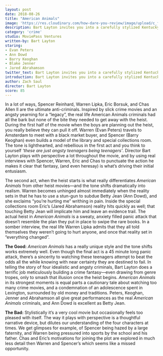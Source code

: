 ```yaml
---
layout: post
date: 2018-08-26
title: "American Animals"
image: 'https://res.cloudinary.com/how-dare-you-review/image/upload/c_fill,h_399,w_760/v1529788824/american-animals.jpg'
description: Bart Layton invites you into a carefully stylized Kentucky heist fantasy only to shatter it, in an anxiety inducing crescendo.
category: 'crime'
studio: MoviePass Ventures
written-by: Bart Layton
staring: 
- Evan Peters
- Ann Dowd 
- Barry Keoghan 
- Blake Jenner 
- Jared Abrahamson  
twitter_text: Bart Layton invites you into a carefully stylized Kentucky heist fantasy only to shatter it, in an anxiety inducing crescendo.
introduction: Bart Layton invites you into a carefully stylized Kentucky heist fantasy only to shatter it, in an anxiety inducing crescendo.
author: Zach Saul
director: Bart Layton
score: 85 
---
```




In a lot of ways, Spencer Reinhard, Warren Lipka, Eric Borsuk, and Chas Allen II are the ultimate anti-criminals. Inspired by slick crime movies and an angsty yearning for a “legacy”, the real life American Animals criminals had all the bark but none of the bite they needed to get away with the heist. During the first half of the movie when the boys are planning out the heist, you really believe they can pull it off. Warren (Evan Peters) travels to Amsterdam to meet with a black market buyer, and Spencer (Barry Keoghan) even builds a model of the library and special collections room. The tone is lighthearted, and rebellious in the first act and you think to yourself *‘these are just angsty teenagers being teenagers’*. Director Bart Layton plays with perspective a lot throughout the movie, and by using real interviews with Spencer, Warren, Eric and Chas to punctuate the action he makes it clear that fantasy, (and even heresay) is what’s driving their initial entusiasm.

The second act, when the heist starts is what really differentiates *American Animals* from other heist movies—and the tone shifts dramatically into realism. Warren becomes unhinged almost immediately when the reality sets in that he has to use a stun-gun to subdue Betty Jean (Ann Dowd), and she exclaims “you’re hurting me” writhing in pain. Inside the special collections room Eric’s (Jared Abrahamson) reality hits quickly as well; that touching Betty Jean will implicate him and leave an evidence trail. The actual heist in *American Animals* is a sweaty, anxiety filled panic attack that doesn’t resemble the plan they put in place to swipe the rare books. In a somber interview, the real life Warren Lipka admits that they all told themselves they weren’t going to hurt anyone, and once that reality set in “everything changed”. 

**The Good:** *American Animals* has a really unique style and the tone shifts works extremely well. Even though the final act is a 45 minute long panic attack, there’s a sincerity to watching these teenagers attempt to beat the odds all the while knowing with near certainty they are destined to fail. In telling the story of four idealistic and angsty criminals, Bart Layton does a terrific job meticulously building a crime fantasy—even drawing from genre tropes, only to smash that illusion once the heist begins. *American Animals* in its strongest moments is equal parts a cautionary tale about watching too many crime movies, and a condemnation of an adolescence spent in Lexington, surrounded by old money and traditions. Peters, Keoghan, Jenner and Abrahamson all give great performances as the real *American Animals* criminals, and Ann Dowd is excellent as Betty Jean.  

**The Bad:** Stylistically it’s a very cool movie but occasionally feels too pleased with itself. The way it plays with perspective is a thoughtful narrative device, but dilutes our understanding of the four characters at times. We get glimpses for example, of Spencer being hazed by a large faternity, and Warren being pressured into sports by the school and his father. Chas and Eric’s motivations for joining the plot are explored in much less detail then Warren and Spencer’s which seems like a missed opportunity. 